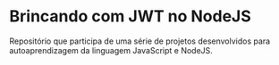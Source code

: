 # Brincando com JWT no NodeJS

Repositório que participa de uma série de projetos desenvolvidos para autoaprendizagem da linguagem JavaScript e NodeJS.
